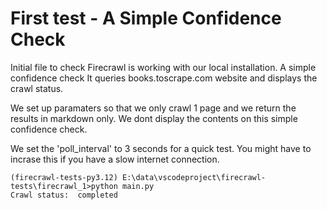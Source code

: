 # First test - A Simple Confidence Check
Initial file to check Firecrawl is working with our local installation. 
A simple confidence check
It queries books.toscrape.com  website and displays the crawl status.

We set up paramaters so that we only crawl 1 page and we return the results in markdown only.
We dont display the contents on this simple confidence check.

We set the 'poll_interval' to 3 seconds for a quick test. You might have to incrase this if you have a slow internet connection.

```
(firecrawl-tests-py3.12) E:\data\vscodeproject\firecrawl-tests\firecrawl_1>python main.py
Crawl status:  completed
```
